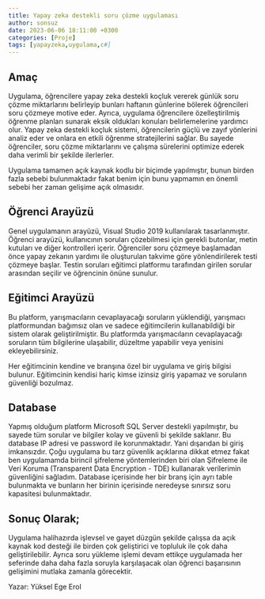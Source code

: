 ```yaml
---
title: Yapay zeka destekli soru çözme uygulaması
author: sonsuz
date: 2023-06-06 18:11:00 +0300
categories: [Proje]
tags: [yapayzeka,uygulama,c#]
---
```


## Amaç
Uygulama, öğrencilere yapay zeka destekli koçluk vererek günlük soru çözme miktarlarını
belirleyip bunları haftanın günlerine bölerek öğrencileri soru çözmeye motive eder. Ayrıca,
uygulama öğrencilere özelleştirilmiş öğrenme planları sunarak eksik oldukları konuları
belirlemelerine yardımcı olur. Yapay zeka destekli koçluk sistemi, öğrencilerin güçlü ve zayıf
yönlerini analiz eder ve onlara en etkili öğrenme stratejilerini sağlar. Bu sayede öğrenciler,
soru çözme miktarlarını ve çalışma sürelerini optimize ederek daha verimli bir şekilde
ilerlerler.

Uygulama tamamen açık kaynak kodlu bir biçimde yapılmıştır, bunun birden fazla sebebi
bulunmaktadır fakat benim için bunu yapmamın en önemli sebebi her zaman gelişime açık
olmasıdır.

## Öğrenci Arayüzü

Genel uygulamanın arayüzü, Visual Studio 2019 kullanılarak tasarlanmıştır. Öğrenci
arayüzü, kullanıcının soruları çözebilmesi için gerekli butonlar, metin kutuları ve diğer
kontrolleri içerir. Öğrenciler soru çözmeye başlamadan önce yapay zekanın yardımı ile
oluşturulan takvime göre yönlendirilerek testi çözmeye başlar. Testin soruları eğitimci
platformu tarafından girilen sorular arasından seçilir ve öğrencinin önüne sunulur.

## Eğitimci Arayüzü

Bu platform, yarışmacıların cevaplayacağı soruların yüklendiği, yarışmacı platformundan
bağımsız olan ve sadece eğitimcilerin kullanabildiği bir sistem olarak geliştirilmiştir. Bu
platformda yarışmacıların cevaplayacağı soruların tüm bilgilerine ulaşabilir, düzeltme
yapabilir veya yenisini ekleyebilirsiniz.

Her eğitimcinin kendine ve branşına özel bir uygulama ve giriş bilgisi bulunur. Eğitimcinin
kendisi hariç kimse izinsiz giriş yapamaz ve soruların güvenliği bozulmaz.

## Database

Yapmış olduğum platform Microsoft SQL Server destekli yapılmıştır, bu sayede tüm sorular
ve bilgiler kolay ve güvenli bi şekilde saklanır. Bu database IP adresi ve password ile
korunmaktadır. Yani dışarıdan bi giriş imkansızdır. Çoğu uygulama bu tarz güvenlik
açıklarına dikkat etmez fakat ben uygulamamda birincil şifreleme yöntemlerinden biri olan
Şifreleme ile Veri Koruma (Transparent Data Encryption - TDE) kullanarak verilerimin
güvenliğini sağladım. Database içerisinde her bir branş için ayrı table bulunmakta ve
bunların her birinin içerisinde neredeyse sınırsız soru kapasitesi bulunmaktadır.

## Sonuç Olarak;

Uygulama halihazırda işlevsel ve gayet düzgün şekilde çalışsa da açık kaynak kod desteği
ile birden çok geliştirici ve topluluk ile çok daha geliştirilebilir. Ayrıca soru yükleme işlemi
devam ettikçe uygulamada her seferinde daha daha fazla soruyla karşılaşacak olan öğrenci
başarısının gelişimini mutlaka zamanla görecektir.

Yazar: Yüksel Ege Erol